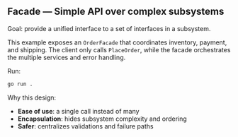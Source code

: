 ## Facade — Simple API over complex subsystems

Goal: provide a unified interface to a set of interfaces in a subsystem.

This example exposes an `OrderFacade` that coordinates inventory, payment, and shipping. The client only calls `PlaceOrder`, while the facade orchestrates the multiple services and error handling.

Run:
```bash
go run .
```

Why this design:
- **Ease of use**: a single call instead of many
- **Encapsulation**: hides subsystem complexity and ordering
- **Safer**: centralizes validations and failure paths



